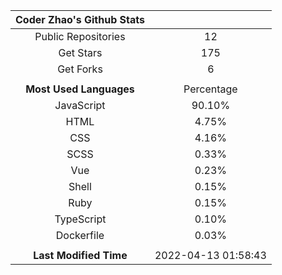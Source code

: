 | **Coder Zhao's Github Stats** | |
|:-:|:-:|
| Public Repositories | 12 |
| Get Stars | 175 |
| Get Forks | 6 |
| | |
| **Most Used Languages** | Percentage |
| JavaScript | 90.10% |
| HTML | 4.75% |
| CSS | 4.16% |
| SCSS | 0.33% |
| Vue | 0.23% |
| Shell | 0.15% |
| Ruby | 0.15% |
| TypeScript | 0.10% |
| Dockerfile | 0.03% |
| | |
| **Last Modified Time** | 2022-04-13 01:58:43 |